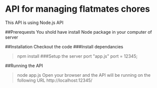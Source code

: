 # API for managing flatmates chores
This API is using Node.js API

##Prerequests
You shold have install Node package in your computer of server

##Installation
Checkout the code
###Install dependancies
> npm install
###Setup the server port "app.js"
port = 12345;

##Running the API
> node app.js
Open your browser and the API will be running on the following URL
http://localhost:12345/
